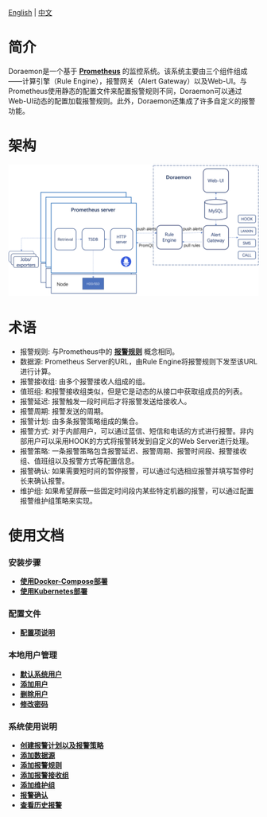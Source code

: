 [English](docs/readme.md) | [中文](docs/readme-CN.md)  
# 简介  
Doraemon是一个基于 **[Prometheus](https://prometheus.io)** 的监控系统。该系统主要由三个组件组成——计算引擎（Rule Engine），报警网关（Alert Gateway）以及Web-UI。与Prometheus使用静态的配置文件来配置报警规则不同，Doraemon可以通过Web-UI动态的配置加载报警规则。此外，Doraemon还集成了许多自定义的报警功能。

# 架构  
![Architecture](docs/images/Architecture.png)  

# 术语  
- 报警规则: 与Prometheus中的 **[报警规则](https://prometheus.io/docs/prometheus/latest/configuration/alerting_rules/)** 概念相同。
- 数据源: Prometheus Server的URL，由Rule Engine将报警规则下发至该URL进行计算。
- 报警接收组: 由多个报警接收人组成的组。 
- 值班组: 和报警接收组类似，但是它是动态的从接口中获取组成员的列表。
- 报警延迟: 报警触发一段时间后才将报警发送给接收人。
- 报警周期: 报警发送的周期。
- 报警计划: 由多条报警策略组成的集合。
- 报警方式: 对于内部用户，可以通过蓝信、短信和电话的方式进行报警。非内部用户可以采用HOOK的方式将报警转发到自定义的Web Server进行处理。
- 报警策略: 一条报警策略包含报警延迟、报警周期、报警时间段、报警接收组、值班组以及报警方式等配置信息。
- 报警确认: 如果需要短时间的暂停报警，可以通过勾选相应报警并填写暂停时长来确认报警。
- 维护组: 如果希望屏蔽一些固定时间段内某些特定机器的报警，可以通过配置报警维护组策略来实现。

# 使用文档  
### 安装步骤
- **[使用Docker-Compose部署](docs/InstallByDocker-CN.md)**  
- **[使用Kubernetes部署](docs/InstallByK8s-CN.md)**  

### 配置文件
- **[配置项说明](docs/ConfigurationItemDescription-CN.md)**  

### 本地用户管理
- **[默认系统用户](docs/DefaultUser-CN.md)**
- **[添加用户](docs/AddUser-CN.md)**
- **[删除用户](docs/DeleteUser-CN.md)**
- **[修改密码](docs/ChangePassword-CN.md)**  

### 系统使用说明
- **[创建报警计划以及报警策略](docs/CreateAlarmStrategies-CN.md)**    
- **[添加数据源](docs/AddDataSource-CN.md)**  
- **[添加报警规则](docs/AddRules-CN.md)**  
- **[添加报警接收组](docs/AddAlarmGroup-CN.md)**  
- **[添加维护组](docs/AddMaintainGroup-CN.md)**  
- **[报警确认](docs/ConfirmAlarms-CN.md)**  
- **[查看历史报警](docs/ViewHistoricalAlarms-CN.md)**  
